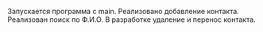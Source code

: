 Запускается программа с main.
Реализовано добавление контакта.
Реализован поиск по Ф.И.О.
В разработке удаление и перенос контакта.
